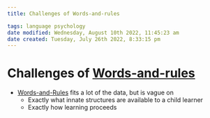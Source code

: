 ```yaml
---
title: Challenges of Words-and-rules

tags: language psychology 
date modified: Wednesday, August 10th 2022, 11:45:23 am
date created: Tuesday, July 26th 2022, 8:33:15 pm
---
```


# Challenges of [Words-and-rules](Words-and-Rules.md)
- [Words-and-Rules](Words-and-Rules.md) fits a lot of the data, but is vague on
	- Exactly what innate structures are available to a child learner
	- Exactly how learning proceeds

